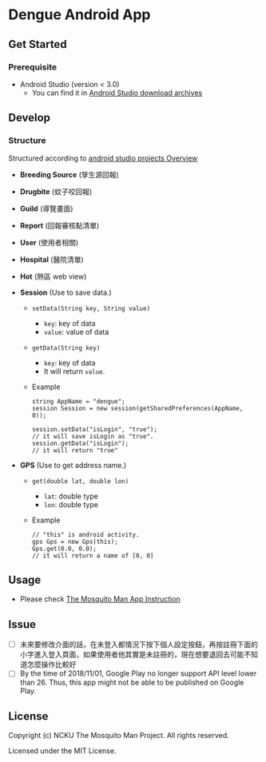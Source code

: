# Dengue Android App

## Get Started
### Prerequisite
* Android Studio (version < 3.0)
	* You can find it in [Android Studio download archives](https://developer.android.com/studio/archive) 

## Develop
### Structure
Structured according to [android studio projects Overview](https://developer.android.com/studio/projects/index.html)

* **Breeding Source** (孳生源回報)
* **Drugbite** (蚊子咬回報)
* **Guild** (導覽畫面)
* **Report** (回報審核點清單)
* **User** (使用者相關)
* **Hospital** (醫院清單)
* **Hot** (熱區 web view)
* **Session** (Use to save data.)
    * `setData(String key, String value)`
        * `key`: key of data
        * `value`: value of data
    * `getData(String key)`
        * `key`: key of data
        * It will return `value`.
    * Example  
		
		```android
		string AppName = "dengue";
		session Session = new session(getSharedPreferences(AppName, 0));
		
		session.setData("isLogin", "true");
		// it will save isLogin as "true".
		session.getData("isLogin");
		// it will return "true"
		```

* **GPS** (Use to get address name.)
    * `get(double lat, double lon)`
        * `lat`: double type
        * `lon`: double type
    * Example

		```android
		// "this" is android activity.
		gps Gps = new Gps(this);
		Gps.get(0.0, 0.0);
		// it will return a name of [0, 0]
		```

## Usage
* Please check [The Mosquito Man App Instruction](./doc/掌蚊人APP.pdf)

## Issue
* [ ] 未來要修改介面的話，在未登入都情況下按下個人設定按鈕，再按註冊下面的小字進入登入頁面，如果使用者他其實是未註冊的，現在想要退回去可能不知道怎麼操作比較好
* [ ] By the time of 2018/11/01, Google Play no longer support API level lower than 26. Thus, this app might not be able to be published on Google Play.

## License
Copyright (c) NCKU The Mosquito Man Project. All rights reserved.

Licensed under the MIT License.
